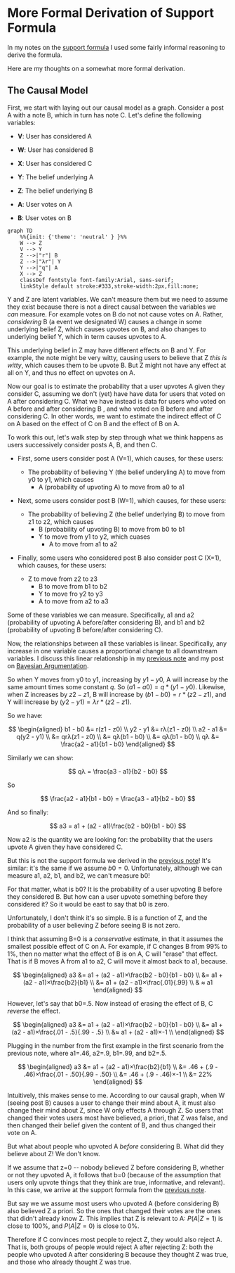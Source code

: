# More Formal Derivation of Support Formula

In my notes on the [support formula](2024-03-01-support-formula.md) I used some fairly informal reasoning to derive the formula.

Here are my thoughts on a somewhat more formal derivation.

## The Causal Model

First, we start with laying out our causal model as a graph. Consider a post A with a note B, which in turn has note C. Let's define the following variables:

- **V**: User has considered A
- **W**: User has considered B
- **X**: User has considered C

- **Y**: The belief underlying A
- **Z**: The belief underlying B

- **A**: User votes on A
- **B**: User votes on B


```mermaid
graph TD
    %%{init: {'theme': 'neutral' } }%%
    W --> Z
    V --> Y
    Z -->|"r"| B
    Z -->|"λr"| Y
    Y -->|"q"| A
    X --> Z
    classDef fontstyle font-family:Arial, sans-serif;
    linkStyle default stroke:#333,stroke-width:2px,fill:none;
```


Y and Z are latent variables. We can't measure them but we need to assume they exist because there is not a direct causal between the variables we *can* measure. For example votes on B do not not cause votes on A. Rather, *considering* B (a event we designated W) causes a change in some underlying belief Z, which causes upvotes on B, and also changes to underlying belief Y, which in term causes upvotes to A.

This underlying belief in Z may have different effects on B and Y. For example, the note might be very witty, causing users to believe that Z *this is witty*, which causes them to be upvote B. But Z might not have any effect at all on Y, and thus no effect on upvotes on A.

Now our goal is to estimate the probability that a user upvotes A given they consider C, assuming we don't (yet) have have data for users that voted on A after considering C. What we have instead is data for users who voted on A before and after considering B , and who voted on B before and after considering C. In other words, we want to estimate the indirect effect of C on A based on the effect of C on B and the effect of B on A.

To work this out, let's walk step by step through what we think happens as users successively consider posts A, B, and then C. 

- First, some users consider post A (V=1), which causes, for these users:
  - The probability of believing Y (the belief underyling A) to move from y0 to y1, which causes
    - A (probability of upvoting A) to move from a0 to a1

- Next, some users consider post B (W=1), which causes, for these users:
  - The probability of believing Z (the belief underlying B) to move from z1 to z2, which causes
    - B (probability of upvoting B) to move from b0 to b1
    - Y to move from y1 to y2, which cuases
      - A to move from a1 to a2

- Finally, some users who considered post B also consider post C (X=1), which causes, for these users:
  - Z to move from z2 to z3
    - B to move from b1 to b2
    - Y to move fro y2 to y3
    - A to move from a2 to a3

Some of these variables we can measure. Specifically, a1 and a2 (probability of upvoting A before/after considering B), and b1 and b2 (probability of upvoting B before/after considering C). 

Now, the relationships between all these variables is linear. Specifically, any increase in one variable causes a proportional change to all downstream variables. I discuss this linear relationship in my [previous note](2024-03-01-support-formula.md) and my post on [Bayesian Argumentation](https://jonathanwarden.com/bayesian-argumentation/).

So when Y moves from y0 to y1, increasing by $y1-y0$, A will increase by the same amount times some constant $q$. So $(a1-a0) = q*(y1-y0)$. Likewise, when Z increases by $z2 - z1$, B will increase by $(b1-b0)=r*(z2-z1)$, and Y will increase by $(y2-y1) =λr*(z2-z1)$.

So we have:

$$
\begin{aligned}
    b1 - b0 &= r(z1 - z0)  \\
    y2 - y1 &= rλ(z1 - z0) \\
    a2 - a1 &= q(y2 - y1)  \\
            &= qrλ(z1 - z0) \\
            &= qλ(b1 - b0) \\
            &= qλ(b1 - b0) \\
         qλ &= \frac{a2 - a1}{b1 - b0}
\end{aligned}
$$


Similarly we can show:

$$
    qλ = \frac{a3 - a1}{b2 - b0}
$$

So 

$$
  \frac{a2 - a1}{b1 - b0} = \frac{a3 - a1}{b2 - b0}
$$

And so finally:

$$
    a3 = a1 + (a2 - a1)\frac{b2 - b0}{b1 - b0}
$$

Now a2 is the quantity we are looking for: the probability that the users upvote A given they have considered C.

But this is not the support formula we derived in the [previous note](2024-03-01-support-formula.md)! It's similar: it's the same if we assume $b0=0$. Unfortunately, although we can measure a1, a2, b1, and b2, we can't measure b0! 

For that matter, what is b0? It is the probability of a user upvoting B before they considered B. But how can a user upvote something before they considered it? So it would be east to say that b0 is zero.

Unfortunately, I don't think it's so simple. B is a function of Z, and the probability of a user believing Z before seeing B is not zero.

I think that assuming B=0 is a *conservative* estimate, in that it assumes the smallest possible effect of C on A. For example, if C changes B from 99% to 1%, then no matter what the effect of B is on A, C will "erase" that effect. That is if B moves A from a1 to a2, C will move it almost back to a1, because. 

$$
\begin{aligned}
  a3  &= a1 + (a2 - a1)×\frac{b2 - b0}{b1 - b0} \\
      &= a1 + (a2 - a1)×\frac{b2}{b1} \\
      &= a1 + (a2 - a1)×\frac{.01}{.99} \\
      & ≈ a1
\end{aligned}
$$

However, let's say that b0=.5. Now instead of erasing the effect of B, C *reverse* the effect.

$$
\begin{aligned}
  a3  &= a1 + (a2 - a1)×\frac{b2 - b0}{b1 - b0} \\
      &= a1 + (a2 - a1)×\frac{.01 - .5}{.99 - .5} \\
      &≈ a1 + (a2 - a1)×-1 \\
\end{aligned}
$$

Plugging in the number from the first example in the first scenario from the previous note, where a1=.46, a2=.9, b1=.99, and b2=.5. 

$$
\begin{aligned}
  a3  &= a1 + (a2 - a1)×\frac{b2}{b1} \\
      &= .46 + (.9 - .46)×\frac{.01 - .50}{.99 - .50} \\
      &= .46 + (.9 - .46)×-1 \\
      &= 22%
\end{aligned}
$$


Intuitively, this makes sense to me. According to our causal graph, when W (seeing post B) causes a user to change their mind about A, it must also change their mind about Z, since W only effects A through Z. So users that changed their votes users most have believed, a priori, that Z was false, and then changed their belief given the content of B, and thus changed their vote on A.

But what about people who upvoted A *before* considering B. What did they believe about Z! We don't know. 

If we assume that z=0 -- nobody believed Z before considering B, whether or not they upvoted A, it follows that b=0 (because of the assumption that users only upvote things that they think are true, informative, and relevant). In this case, we arrive at the support formula from the [previous note](2024-03-01-support-formula.md).

But say we we assume most users who upvoted A (before considering B) also believed Z a priori. So the ones that changed their votes are the ones that didn't already know Z. This implies that Z is relevant to A: $P(A \vert Z=1)$ is close to 100%, and $P(A \vert Z=0)$ is close to 0%. 

Therefore if C convinces most people to reject Z, they would also reject A. That is, both groups of people would reject A after rejecting Z: both the people who upvoted A after considering B because they thought Z was true, and those who already thought Z was true.





